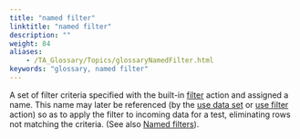 ```yaml
--- 
title: "named filter"
linktitle: "named filter"
description: ""
weight: 84
aliases: 
    - /TA_Glossary/Topics/glossaryNamedFilter.html
keywords: "glossary, named filter"
---
```


A set of filter criteria specified with the built-in [filter](/TA_Automation/Topics/bia_filter.html) action and assigned a name. This name may later be referenced \(by the [use data set](/TA_Automation/Topics/bia_use_data_set.html) or [use filter](/TA_Automation/Topics/bia_use_filter.html) action\) so as to apply the filter to incoming data for a test, eliminating rows not matching the criteria. \(See also [Named filters](/TA_Tutorials/Topics/Named_data_set_filters.html)\).

